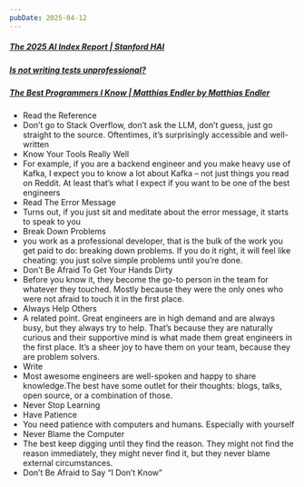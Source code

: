 ```yaml
---
pubDate: 2025-04-12
---
```


##### [The 2025 AI Index Report | Stanford HAI](https://hai.stanford.edu/ai-index/2025-ai-index-report)
##### [Is not writing tests unprofessional?](https://matthiasnoback.nl/2019/09/is-not-writing-tests-unprofessional/)
##### [The Best Programmers I Know | Matthias Endler by Matthias Endler](https://endler.dev/2025/best-programmers/)

- Read the Reference
- Don’t go to Stack Overflow, don’t ask the LLM, don’t guess, just go straight to the source. Oftentimes, it’s surprisingly accessible and well-written
- Know Your Tools Really Well
- For example, if you are a backend engineer and you make heavy use of Kafka, I expect you to know a lot about Kafka – not just things you read on Reddit. At least that’s what I expect if you want to be one of the best engineers
- Read The Error Message
- Turns out, if you just sit and meditate about the error message, it starts to speak to you
- Break Down Problems
- you work as a professional developer, that is the bulk of the work you get paid to do: breaking down problems. If you do it right, it will feel like cheating: you just solve simple problems until you’re done.
- Don’t Be Afraid To Get Your Hands Dirty
- Before you know it, they become the go-to person in the team for whatever they touched. Mostly because they were the only ones who were not afraid to touch it in the first place.
- Always Help Others
- A related point. Great engineers are in high demand and are always busy, but they always try to help. That’s because they are naturally curious and their supportive mind is what made them great engineers in the first place. It’s a sheer joy to have them on your team, because they are problem solvers.
- Write
- Most awesome engineers are well-spoken and happy to share knowledge.The best have some outlet for their thoughts: blogs, talks, open source, or a combination of those.
- Never Stop Learning
- Have Patience
- You need patience with computers and humans. Especially with yourself
- Never Blame the Computer
- The best keep digging until they find the reason. They might not find the reason immediately, they might never find it, but they never blame external circumstances.
- Don’t Be Afraid to Say “I Don’t Know”
